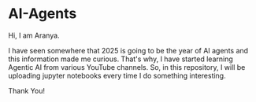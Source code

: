 # AI-Agents

Hi, I am Aranya. 

I have seen somewhere that 2025 is going to be the year of AI agents and this information made me curious. That's why, I have started learning Agentic AI from various YouTube channels. So, in this repository, I will be uploading jupyter notebooks every time I do something interesting. 

Thank You!
